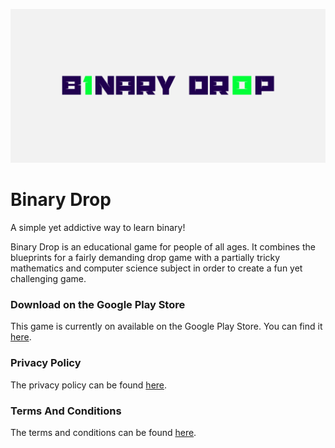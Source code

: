 ![Binary Drop Banner](./binary_drop_banner.png "Binary Drop Banner")

# Binary Drop

A simple yet addictive way to learn binary!

Binary Drop is an educational game for people of all ages. It combines the blueprints for a fairly demanding drop game with a partially tricky mathematics and computer science subject in order to create a fun yet challenging game.

### Download on the Google Play Store

This game is currently on available on the Google Play Store. You can find it [here](https://play.google.com/store/apps/details?id=com.M2Apps.BinaryDrop).

### Privacy Policy

The privacy policy can be found [here](./privacy_policy.html).

### Terms And Conditions

The terms and conditions can be found [here](./terms_and_conditions.html).
